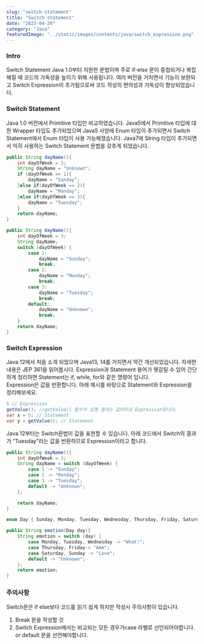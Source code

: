 ```yaml
---
slug: "switch-statement"
title: "Switch statement"
date: "2023-04-20"
category: "Java"
featuredImage: "../static/images/contents/java/switch_expression.png"
---
```

### Intro
Switch Statement Java 1.0부터 지원한 문법이며 주로 if-else 문이 중첩되거나 복잡해질 때 코드의 가독성을 높이기 위해 사용됩니다. 여러 버전을 거치면서 기능이 보완되고 Switch Expression이 추가됨으로써 코드 작성의 편의성과 가독성이 향상되었습니다.

### Switch Statement
Java 1.0 버전에서 Primitive 타입만 비교하였습니다. 
Java5에서 Primitive 타입에 대한 Wrapper 타입도 추가되었으며 Java5 사양에 Enum 타입이 추가되면서 Switch Statement에서 Enum 타입이 사용 가능해졌습니다.
Java7에 String 타입이 추가되면서 익히 사용하는 Switch Statement 문법을 갖추게 되었습니다.

```java
public String dayName(){
    int dayOfWeek = 3;
    String dayName = "Unknown";
    if (dayOfWeek == 1){
        dayName = "Sunday";
    }else if(dayOfWeek == 2){
        dayName = "Monday";
    }else if(dayOfWeek == 3){
        dayName = "Tuesday";
    }
    return dayName;
}
```

```java
public String dayName(){
    int dayOfWeek = 3;
    String dayName;
    switch (dayOfWeek) {
        case 1:
            dayName = "Sunday";
            break;
        case 2:
            dayName = "Monday";
            break;
        case 3:
            dayName = "Tuesday";
            break;
        default:
            dayName = "Unknown";
            break;
    }
    return dayName;
}
```
### Switch Expression

Java 12에서 처음 소개 되었으며 Java13, 14를 거치면서 약간 개선되었습니다.  자세한 내용은 JEP 361을 읽어봅시다.
Expression과 Statement 용어가 헷갈릴 수 있어 간단하게 정리하면 Statement는 if, while, for와 같은 명령어 입니다.  
Expression은 값을 반환합니다. 아래 예시를 바탕으로 Statement와 Expression을 정리해보세요.

```java
5 // Expression
getValue(); //getValue() 함수의 실행 결과는 값이므로 Expression입니다. 
var x = 5; // Statement
var y = getValue(); // Statement
```

Java 12부터는 Switch문법이 값을 표현할 수 있습니다. 아래 코드에서 Switch의 결과가 “Tuesday”라는 값을 반환하므로 Expression이라고 합니다.

```java
public String dayName(){
    int dayOfWeek = 3;
    String dayName = switch (dayOfWeek) {
        case 1 -> "Sunday";
        case 2 -> "Monday";
        case 3 -> "Tuesday";
        default -> "Unknown";
    };

    return dayName;
}

enum Day { Sunday, Monday, Tuesday, Wednesday, Thursday, Friday, Saturday }

public String emotion(Day day){
    String emotion = switch (day) {
        case Monday, Tuesday, Wednesday -> "What!";
        case Thursday, Friday-> "Amm";
        case Saturday, Sunday -> "Love";
        default -> "Unknown";
    };
    return emotion;
}

```

### 주의사항

Switch문은 if else보다 코드를 읽기 쉽게 하지만 작성시 주의사항이 있습니다.

1. Break 문을 작성할 것
2. Switch Expression에서는 비교되는 모든 경우가case 라벨로 선언되어야합니다. or default 문을 선언해야합니다.